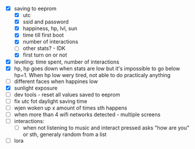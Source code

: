 - [x] saving to eeprom
    - [x] utc
    - [x] ssid and password
    - [x] happiness, hp, lvl, sun
    - [x] time till first boot
    - [x] number of interactions
    - [ ] other stats? - IDK
    - [x] first turn on or not
- [x] leveling: time spent, number of interactions                                                                                           
- [x] hp, hp goes down when stats are low but it's impossible to go below hp=1. When hp low wery tired, not able to do practicaly anything   
- [ ] different faces when happines low                                                                                                      
- [x] sunlight exposure                                                                                                                                                                                                                            
- [ ] dev tools - reset all values saved to eeprom
- [ ] fix utc fot daylight saving time
- [ ] wjen woken up x amount of times sth happens
- [ ] when more than 4 wifi networks detected - multiple screens
- [ ] interactions:  
    - [ ] when not listening to music and interact pressed asks "how are you" or sth, generaly random from a list                            
- [ ] lora                                                             
